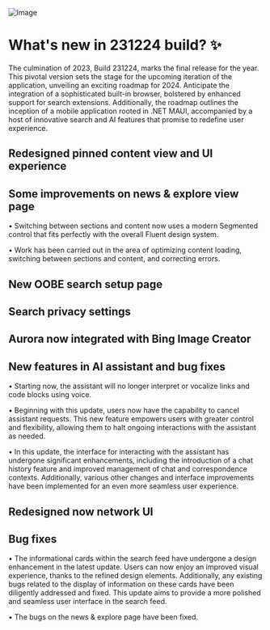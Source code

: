 ![Image]()

# What's new in 231224 build? ✨

The culmination of 2023, Build 231224, marks the final release for the year. This pivotal version sets the stage for the upcoming iteration of the application, unveiling an exciting roadmap for 2024. Anticipate the integration of a sophisticated built-in browser, bolstered by enhanced support for search extensions. Additionally, the roadmap outlines the inception of a mobile application rooted in .NET MAUI, accompanied by a host of innovative search and AI features that promise to redefine user experience.

## Redesigned pinned content view and UI experience



## Some improvements on news & explore view page

• Switching between sections and content now uses a modern Segmented control that fits perfectly with the overall Fluent design system.

• Work has been carried out in the area of optimizing content loading, switching between sections and content, and correcting errors.

## New OOBE search setup page

## Search privacy settings

## Aurora now integrated with Bing Image Creator

## New features in AI assistant and bug fixes

• Starting now, the assistant will no longer interpret or vocalize links and code blocks using voice. 

• Beginning with this update, users now have the capability to cancel assistant requests. This new feature empowers users with greater control and flexibility, allowing them to halt ongoing interactions with the assistant as needed.

• In this update, the interface for interacting with the assistant has undergone significant enhancements, including the introduction of a chat history feature and improved management of chat and correspondence contexts. Additionally, various other changes and interface improvements have been implemented for an even more seamless user experience.

## Redesigned now network UI

## Bug fixes

• The informational cards within the search feed have undergone a design enhancement in the latest update. Users can now enjoy an improved visual experience, thanks to the refined design elements. Additionally, any existing bugs related to the display of information on these cards have been diligently addressed and fixed. This update aims to provide a more polished and seamless user interface in the search feed.

• The bugs on the news & explore page have been fixed.